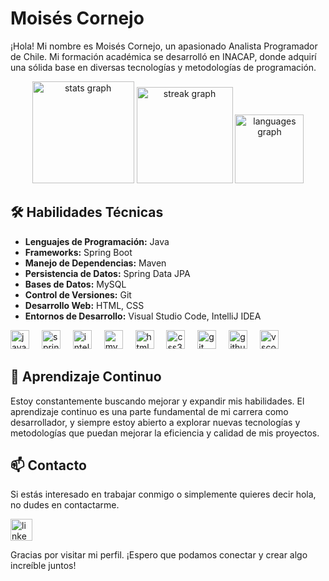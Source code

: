 # Moisés Cornejo

¡Hola! Mi nombre es Moisés Cornejo, un apasionado Analista Programador de Chile. Mi formación académica se desarrolló en INACAP, donde adquirí una sólida base en diversas tecnologías y metodologías de programación.

<div align="center">
  <img src="https://github-readme-stats.vercel.app/api?username=moisescornejo&hide_title=false&hide_rank=false&show_icons=true&include_all_commits=true&count_private=true&disable_animations=false&theme=dracula&locale=en&hide_border=false" height="163" alt="stats graph"  />
  <img src="https://streak-stats.demolab.com?user=moisescornejo&locale=en&mode=daily&theme=dracula&hide_border=false&border_radius=5" height="154" alt="streak graph"  />
  <img src="https://github-readme-stats.vercel.app/api/top-langs?username=moisescornejo&locale=en&hide_title=false&layout=compact&card_width=320&langs_count=5&theme=dracula&hide_border=false" height="110" alt="languages graph"  />
</div>

## 🛠 Habilidades Técnicas

- **Lenguajes de Programación:** Java
- **Frameworks:** Spring Boot
- **Manejo de Dependencias:** Maven
- **Persistencia de Datos:** Spring Data JPA
- **Bases de Datos:** MySQL
- **Control de Versiones:** Git
- **Desarrollo Web:** HTML, CSS
- **Entornos de Desarrollo:** Visual Studio Code, IntelliJ IDEA

<div align="left">
  <img src="https://cdn.jsdelivr.net/gh/devicons/devicon/icons/java/java-original.svg" height="30" alt="java logo"  />
  <img width="12" />
  <img src="https://cdn.jsdelivr.net/gh/devicons/devicon/icons/spring/spring-original.svg" height="30" alt="spring logo"  />
  <img width="12" />
  <img src="https://cdn.jsdelivr.net/gh/devicons/devicon/icons/intellij/intellij-original.svg" height="30" alt="intellij logo"  />
  <img width="12" />
  <img src="https://cdn.jsdelivr.net/gh/devicons/devicon/icons/mysql/mysql-original.svg" height="30" alt="mysql logo"  />
  <img width="12" />
  <img src="https://cdn.jsdelivr.net/gh/devicons/devicon/icons/html5/html5-original.svg" height="30" alt="html5 logo"  />
  <img width="12" />
  <img src="https://cdn.jsdelivr.net/gh/devicons/devicon/icons/css3/css3-original.svg" height="30" alt="css3 logo"  />
  <img width="12" />
  <img src="https://cdn.jsdelivr.net/gh/devicons/devicon/icons/git/git-original.svg" height="30" alt="git logo"  />
  <img width="12" />
  <img src="https://cdn.jsdelivr.net/gh/devicons/devicon/icons/github/github-original.svg" height="30" alt="github logo"  />
  <img width="12" />
  <img src="https://cdn.jsdelivr.net/gh/devicons/devicon/icons/vscode/vscode-original.svg" height="30" alt="vscode logo"  />
</div>

## 🌱 Aprendizaje Continuo

Estoy constantemente buscando mejorar y expandir mis habilidades. El aprendizaje continuo es una parte fundamental de mi carrera como desarrollador, y siempre estoy abierto a explorar nuevas tecnologías y metodologías que puedan mejorar la eficiencia y calidad de mis proyectos.

## 📫 Contacto

Si estás interesado en trabajar conmigo o simplemente quieres decir hola, no dudes en contactarme.
<div align="left">
  <a href="https://cl.linkedin.com/in/mois%C3%A9s-cornejo-dev" target="_blank">
    <img src="https://img.shields.io/static/v1?message=LinkedIn&logo=linkedin&label=&color=0077B5&logoColor=white&labelColor=&style=for-the-badge" height="35" alt="linkedin logo"  />
  </a>
</div>

Gracias por visitar mi perfil. ¡Espero que podamos conectar y crear algo increíble juntos!


<!---
MoisesCornejo/MoisesCornejo is a ✨ special ✨ repository because its `README.md` (this file) appears on your GitHub profile.
You can click the Preview link to take a look at your changes.
--->
